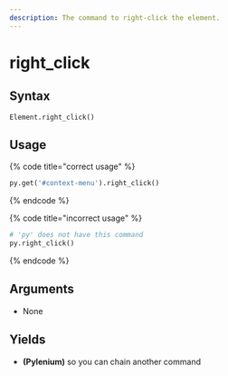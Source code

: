 ```yaml
---
description: The command to right-click the element.
---
```


# right\_click

## Syntax

```text
Element.right_click()
```

## Usage

{% code title="correct usage" %}
```python
py.get('#context-menu').right_click()
```
{% endcode %}

{% code title="incorrect usage" %}
```python
# 'py' does not have this command
py.right_click()
```
{% endcode %}

## Arguments

* None

## Yields

* **\(Pylenium\)** so you can chain another command

